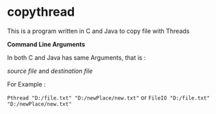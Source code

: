 # copythread
This is a program written in C and Java to copy file with Threads

**Command Line Arguments**

In both C and Java has same Arguments, that is :

*source file* and *destination file*

For Example : 

`Pthread "D:/file.txt" "D:/newPlace/new.txt"`
or
`FileIO "D:/file.txt" "D:/newPlace/new.txt"`
